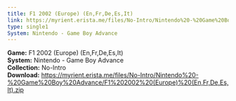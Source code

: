 ```yaml
---
title: F1 2002 (Europe) (En,Fr,De,Es,It)
link: https://myrient.erista.me/files/No-Intro/Nintendo%20-%20Game%20Boy%20Advance/F1%202002%20(Europe)%20(En,Fr,De,Es,It).zip
type: single1
System: Nintendo - Game Boy Advance
---
```

<b>Game:</b> F1 2002 (Europe) (En,Fr,De,Es,It)<br>
<b>System:</b> Nintendo - Game Boy Advance<br>
<b>Collection:</b> No-Intro<br>
<b>Download:</b> https://myrient.erista.me/files/No-Intro/Nintendo%20-%20Game%20Boy%20Advance/F1%202002%20(Europe)%20(En,Fr,De,Es,It).zip